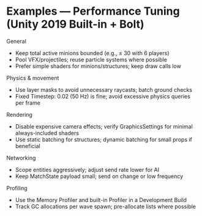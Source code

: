 # Examples — Performance Tuning (Unity 2019 Built-in + Bolt)

General
- Keep total active minions bounded (e.g., ≤ 30 with 6 players)
- Pool VFX/projectiles; reuse particle systems where possible
- Prefer simple shaders for minions/structures; keep draw calls low

Physics & movement
- Use layer masks to avoid unnecessary raycasts; batch ground checks
- Fixed Timestep: 0.02 (50 Hz) is fine; avoid excessive physics queries per frame

Rendering
- Disable expensive camera effects; verify GraphicsSettings for minimal always-included shaders
- Use static batching for structures; dynamic batching for small props if beneficial

Networking
- Scope entities aggressively; adjust send rate lower for AI
- Keep MatchState payload small; send on change or low frequency

Profiling
- Use the Memory Profiler and built-in Profiler in a Development Build
- Track GC allocations per wave spawn; pre-allocate lists where possible
